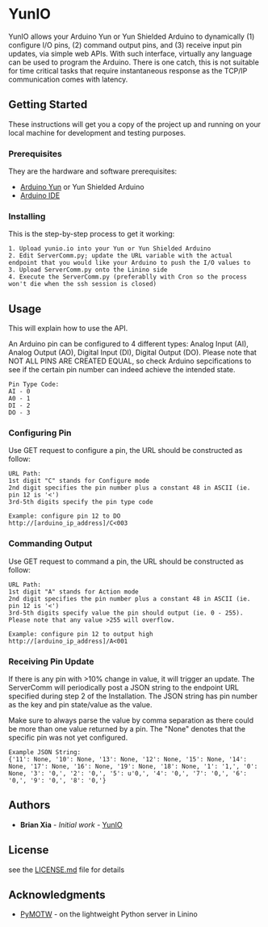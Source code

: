 # YunIO

YunIO allows your Arduino Yun or Yun Shielded Arduino to dynamically (1) configure I/O pins, (2) command output pins, and (3) receive input pin updates, via simple web APIs. With such interface, virtually any language can be used to program the Arduino. There is one catch, this is not suitable for time critical tasks that require instantaneous response as the TCP/IP communication comes with latency.

## Getting Started

These instructions will get you a copy of the project up and running on your local machine for development and testing purposes. 

### Prerequisites

They are the hardware and software prerequisites:

* [Arduino Yun](https://store.arduino.cc/usa/arduino-yun) or Yun Shielded Arduino
* [Arduino IDE](https://www.arduino.cc/en/Main/Software)

### Installing

This is the step-by-step process to get it working:

```
1. Upload yunio.io into your Yun or Yun Shielded Arduino
2. Edit ServerComm.py; update the URL variable with the actual endpoint that you would like your Arduino to push the I/O values to
3. Upload ServerComm.py onto the Linino side
4. Execute the ServerComm.py (preferablly with Cron so the process won't die when the ssh session is closed)
```

## Usage

This will explain how to use the API.

An Arduino pin can be configured to 4 different types: Analog Input (AI), Analog Output (AO), Digital Input (DI), Digital Output (DO). Please note that NOT ALL PINS ARE CREATED EQUAL, so check Arduino sepcifications to see if the certain pin number can indeed achieve the intended state. 

```
Pin Type Code:
AI - 0 
A0 - 1
DI - 2
DO - 3
```

### Configuring Pin

Use GET request to configure a pin, the URL should be constructed as follow:
```
URL Path:
1st digit "C" stands for Configure mode
2nd digit specifies the pin number plus a constant 48 in ASCII (ie. pin 12 is '<')
3rd-5th digits specify the pin type code

Example: configure pin 12 to DO
http://[arduino_ip_address]/C<003
```


### Commanding Output

Use GET request to command a pin, the URL should be constructed as follow:
```
URL Path:
1st digit "A" stands for Action mode
2nd digit specifies the pin number plus a constant 48 in ASCII (ie. pin 12 is '<')
3rd-5th digits specify value the pin should output (ie. 0 - 255). Please note that any value >255 will overflow.

Example: configure pin 12 to output high
http://[arduino_ip_address]/A<001
```

### Receiving Pin Update

If there is any pin with >10% change in value, it will trigger an update. The ServerComm will periodically post a JSON string to the endpoint URL specified during step 2 of the Installation. The JSON string has pin number as the key and pin state/value as the value. 

Make sure to always parse the value by comma separation as there could be more than one value returned by a pin. The "None" denotes that the specific pin was not yet configured.

```
Example JSON String:
{'11': None, '10': None, '13': None, '12': None, '15': None, '14': None, '17': None, '16': None, '19': None, '18': None, '1': '1,', '0': None, '3': '0,', '2': '0,', '5': u'0,', '4': '0,', '7': '0,', '6': '0,', '9': '0,', '8': '0,'}

```

## Authors

* **Brian Xia** - *Initial work* - [YunIO](https://github.com/brianfruit)

## License

see the [LICENSE.md](LICENSE.md) file for details

## Acknowledgments

* [PyMOTW](https://pymotw.com/2/BaseHTTPServer/) - on the lightweight Python server in Linino
